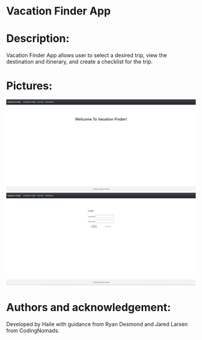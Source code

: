 # Vacation Finder App

# Description:
Vacation Finder App allows user to select a desired trip, view the destination and itinerary, and create a checklist for the trip.

# Pictures:
![alt text](https://github.com/HaileB65/VacationFinderApp/blob/master/src/main/resources/images/Welcome%20page.PNG)
![alt text](https://github.com/HaileB65/VacationFinderApp/blob/master/src/main/resources/images/Login%20page.PNG)

# Authors and acknowledgement:

Developed by Haile with guidance from Ryan Desmond and Jared Larsen from CodingNomads.
